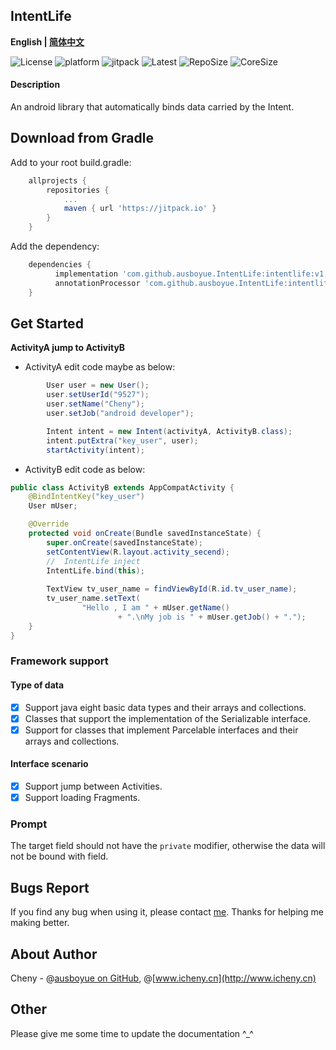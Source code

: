 

## IntentLife 

**English | [简体中文](./README.cn.md)**

![License](https://img.shields.io/github/license/ausboyue/IntentLife.svg) ![platform](https://img.shields.io/badge/platform-android-green.svg) ![jitpack](https://jitpack.io/v/ausboyue/IntentLife.svg) ![Latest](https://img.shields.io/badge/Latest-1.0.2-brightgreen.svg) ![RepoSize](https://img.shields.io/badge/RepoSize-156KB-blue.svg) ![CoreSize](https://img.shields.io/badge/CoreSize-3.2KB-blue.svg)


#### Description

An android library that automatically binds data carried by the Intent.

## Download from Gradle

Add to your root build.gradle:
```groovy
    allprojects {
        repositories {
            ...
            maven { url 'https://jitpack.io' }
        }
    }
```

Add the dependency:
```groovy
    dependencies {
          implementation 'com.github.ausboyue.IntentLife:intentlife:v1.0.2'
          annotationProcessor 'com.github.ausboyue.IntentLife:intentlife_compiler:v1.0.2'
    }
```


## Get Started

**ActivityA jump to ActivityB**

- ActivityA edit code maybe as below:

```java
        User user = new User();
        user.setUserId("9527");
        user.setName("Cheny");
        user.setJob("android developer");

        Intent intent = new Intent(activityA, ActivityB.class);
        intent.putExtra("key_user", user);
        startActivity(intent);
```

- ActivityB edit code as below:

``` java
public class ActivityB extends AppCompatActivity {
    @BindIntentKey("key_user")
    User mUser;

    @Override
    protected void onCreate(Bundle savedInstanceState) {
        super.onCreate(savedInstanceState);
        setContentView(R.layout.activity_secend);
        //  IntentLife inject
        IntentLife.bind(this);
        
        TextView tv_user_name = findViewById(R.id.tv_user_name);
        tv_user_name.setText(
                "Hello , I am " + mUser.getName()
                        + ".\nMy job is " + mUser.getJob() + ".");
    }
}
```


### Framework support

#### Type of data 

- [x] Support java eight basic data types and their arrays and collections.
- [x] Classes that support the implementation of the Serializable interface.
- [x] Support for classes that implement Parcelable interfaces and their arrays and collections.

#### Interface scenario

- [x] Support jump between Activities.
- [x] Support loading Fragments.

### Prompt

The target field should not have the `private` modifier, otherwise the data will not be bound with field.

## Bugs Report

If you find any bug when using it, please contact [me](mailto:ausboyue@qq.com). Thanks for helping me making better.

## About Author

Cheny - @[ausboyue on GitHub](https://github.com/ausboyue/), @[www.icheny.cn](http://www.icheny.cn)

## Other

Please give me some time to update the documentation ^_^

